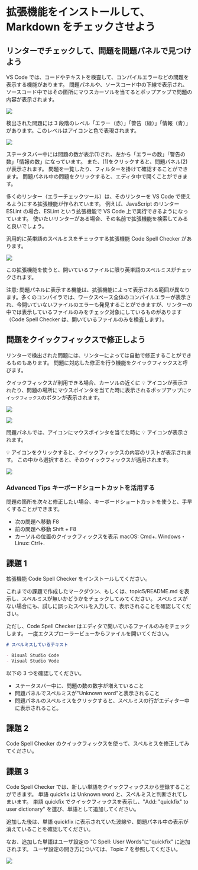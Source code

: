 # 拡張機能をインストールして、Markdown をチェックさせよう

## リンターでチェックして、問題を問題パネルで見つけよう

VS Code では、コードやテキストを検査して、コンパイルエラーなどの問題を表示する機能があります。
問題パネルや、ソースコード中の下線で表示され、ソースコード中ではその箇所にマウスカーソルを当てるとポップアップで問題の内容が表示されます。

![](img/error_in_go.png)

検出された問題には 3 段階のレベル「エラー（赤）」「警告（緑）」「情報（青）」があります。このレベルはアイコンと色で表現されます。

![](img/problem_panel.png)

ステータスバー中には問題の数が表示(1)され、左から「エラーの数」「警告の数」「情報の数」になっています。
また、(1)をクリックすると、問題パネル(2)が表示されます。
問題を一覧したり、フィルターを掛けて確認することができます。
問題パネル中の問題をクリックすると、エディタ中で開くことができます。

多くのリンター（エラーチェックツール）は、そのリンターを VS Code で使えるようにする拡張機能が作られています。
例えば、JavaScript のリンター ESLint の場合、ESLint という拡張機能で VS Code 上で実行できるようになっています。
使いたいリンターがある場合、その名前で拡張機能を検索してみると良いでしょう。

汎用的に英単語のスペルミスをチェックする拡張機能 Code Spell Checker があります。

![](img/code_spell_checker.png)

この拡張機能を使うと、開いているファイルに限り英単語のスペルミスがチェックされます。

注意: 問題パネルに表示する機能は、拡張機能によって表示される範囲が異なります。多くのコンパイラでは、ワークスペース全体のコンパイルエラーが表示され、今開いていないファイルのエラーも発見することができますが、リンターの中では表示しているファイルのみをチェック対象にしているものがあります（Code Spell Checker は、開いているファイルのみを検査します）。

## 問題をクイックフィックスで修正しよう

リンターで検出された問題には、リンターによっては自動で修正することができるものもあります。
問題に対応した修正を行う機能をクイックフィックスと呼びます。

クイックフィックスが利用できる場合、カーソルの近くに 💡 アイコンが表示されたり、問題の場所にマウスポインタを当てた時に表示されるポップアップに`クイックフィックス`のボタンが表示されます。

![](img/quickfix_icon.png)

![](img/apply_quickfix_from_popup.gif)

問題パネルでは、アイコンにマウスポインタを当てた時に 💡 アイコンが表示されます。

💡 アイコンをクリックすると、クイックフィックスの内容のリストが表示されます。
この中から選択すると、そのクイックフィックスが適用されます。

![](img/apply_quickfix_from_problem_panel.gif)

### Advanced Tips キーボードショートカットを活用する

問題の箇所を次々と修正したい場合、キーボードショートカットを使うと、手早くすることができます。

- 次の問題へ移動 F8
- 前の問題へ移動 Shift + F8
- カーソルの位置のクイックフィックスを表示 macOS: Cmd+. Windows・Linux: Ctrl+.

## 課題 1

拡張機能 Code Spell Checker をインストールしてください。

これまでの課題で作成したマークダウン、もしくは、topic5/README.md を表示し、スペルミスが無いかどうかをチェックしてみてください。
スペルミスがない場合にも、試しに誤ったスペルを入力して、表示されることを確認してください。

ただし、Code Spell Checker はエディタで開いているファイルのみをチェックします。
一度エクスプローラービューからファイルを開いてください。

```markdown
# スペルミスしているテキスト

- Bisual Studio Code
- Visual Studio Vode
```

以下の 3 つを確認してください。

- ステータスバー中に、問題の数の数字が増えていること
- 問題パネルでスペルミスが"Unknown word"と表示されること
- 問題パネルのスペルミスをクリックすると、スペルミスの行がエディター中に表示されること。

## 課題 2

Code Spell Checker のクイックフィックスを使って、スペルミスを修正してみてください。

## 課題 3

Code Spell Checker では、新しい単語をクイックフィックスから登録することができます。
単語 quickfix は Unknown word と、スペルミスと判断されてしまいます。
単語 quickfix でクイックフィックスを表示し、"Add: "quickfix" to user dictionary" を選び、単語として追加してください。

追加した後は、単語 quickfix に表示されていた波線や、問題パネル中の表示が消えていることを確認してください。

なお、追加した単語はユーザ設定の "C Spell: User Words"に"quickfix" に追加されます。
ユーザ設定の開き方については、Topic 7 を参照してください。

![](img/settings_user_words.png)
